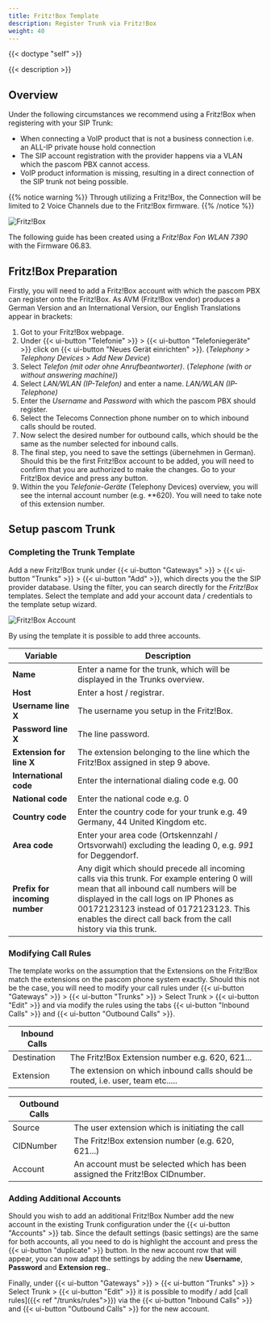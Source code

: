 ```yaml
---
title: Fritz!Box Template
description: Register Trunk via Fritz!Box
weight: 40
---
```


{{< doctype "self"  >}}

{{< description >}}

## Overview

Under the following circumstances we recommend using a Fritz!Box when registering with your SIP Trunk:

* When connecting a VoIP product that is not a business connection i.e. an ALL-IP private house hold connection
* The SIP account registration with the provider happens via a VLAN which the pascom PBX cannot access.
* VoIP product information is missing, resulting in a direct connection of the SIP trunk not being possible.

{{% notice warning %}}
Through utilizing a Fritz!Box, the Connection will be limited to 2 Voice Channels due to the Fritz!Box firmware.
{{% /notice %}}

![Fritz!Box](fritzbox.en.png?width=70%)

The following guide has been created using a *Fritz!Box Fon WLAN 7390* with the Firmware 06.83.

## Fritz!Box Preparation

Firstly, you will need to add a Fritz!Box account with which the pascom PBX can register onto the Fritz!Box. As AVM (Fritz!Box vendor) produces a German Version and an International Version, our English Translations appear in brackets:

1. Got to your Fritz!Box webpage.
2. Under {{< ui-button "Telefonie" >}} > {{< ui-button "Telefoniegeräte" >}} click on {{< ui-button "Neues Gerät einrichten" >}}. (*Telephony > Telephony Devices > Add New Device*)
3. Select *Telefon (mit oder ohne Anrufbeantworter)*. (*Telephone (with or without answering machine)*)
4. Select *LAN/WLAN (IP-Telefon)* and enter a name.  *LAN/WLAN (IP-Telephone)*
5. Enter the *Username* and *Password* with which the pascom PBX should register.
6. Select the Telecoms Connection phone number on to which inbound calls should be routed.
7. Now select the desired number for outbound calls, which should be the same as the number selected for inbound calls.
8. The final step, you need to save the settings (übernehmen in German). Should this be the first Fritz!Box account to be added, you will need to confirm that you are authorized to make the changes. Go to your Fritz!Box device and press any button.
9. Within the you *Telefonie-Geräte* (Telephony Devices) overview, you will see the internal account number (e.g. \**620). You will need to take note of this extension number.

## Setup pascom Trunk

### Completing the Trunk Template

Add a new Fritz!Box trunk under {{< ui-button "Gateways" >}} > {{< ui-button "Trunks" >}} > {{< ui-button "Add" >}}, which directs you the the SIP provider database. Using the filter, you can search directly for the *Fritz!Box* templates. Select the template and add your account data / credentials to the template setup wizard.

![Fritz!Box Account](fritzbox_account.de.png?width=80%)

By using the template it is possible to add three accounts.

|Variable|Description|
|---|---|
|**Name**|Enter a name for the trunk, which will be displayed in the Trunks overview.|
|**Host**|Enter a host / registrar.|
|**Username line X**|The username you setup in the Fritz!Box.|
|**Password line X**|The line password.|
|**Extension for line X**|The extension belonging to the line which the Fritz!Box assigned in step 9 above.|
|**International code**|Enter the international dialing code e.g. 00|
|**National code**|Enter the national code e.g. 0 |
|**Country code**|Enter the country code for your trunk e.g. 49 Germany, 44 United Kingdom etc.|
|**Area code**|Enter your area code (Ortskennzahl / Ortsvorwahl) excluding the leading 0, e.g. *991* for Deggendorf.|
|**Prefix for incoming number**|Any digit which should precede all incoming calls via this trunk. For example entering 0 will mean that all inbound call numbers will be displayed in the call logs on IP Phones as 00172123123 instead of 0172123123. This enables the direct call back from the call history via this trunk.|

### Modifying Call Rules

The template works on the assumption that the Extensions on the Fritz!Box match the extensions on the pascom phone system exactly. Should this not be the case, you will need to modify your call rules under {{< ui-button "Gateways" >}} > {{< ui-button "Trunks" >}} > Select Trunk > {{< ui-button "Edit" >}} and via modify the rules using the tabs {{< ui-button "Inbound Calls" >}} and {{< ui-button "Outbound Calls" >}}.

|Inbound Calls||
|---|---|
|Destination|The Fritz!Box Extension number e.g. 620, 621...|
|Extension|The extension on which inbound calls should be routed, i.e. user, team etc.....|

|Outbound Calls||
|---|---|
|Source|The user extension which is initiating the call|
|CIDNumber|The Fritz!Box extension number (e.g. 620, 621...)|
|Account|An account must be selected which has been assigned the Fritz!Box CIDnumber.|

### Adding Additional Accounts

Should you wish to add an additional Fritz!Box Number  add the new account in the existing Trunk configuration under the {{< ui-button "Accounts" >}} tab. Since the default settings (basic settings) are the same for both accounts, all you need to do is highlight the account and press the {{< ui-button "duplicate" >}} button.  In the new account row that will appear, you can now adapt the settings by adding the new **Username**, **Password** and **Extension reg.**.

Finally, under {{< ui-button "Gateways" >}} > {{< ui-button "Trunks" >}} > Select Trunk > {{< ui-button "Edit" >}} it is possible to modify / add [call rules]({{< ref "/trunks/rules">}}) via the {{< ui-button "Inbound Calls" >}} and {{< ui-button "Outbound Calls" >}} for the new account.
